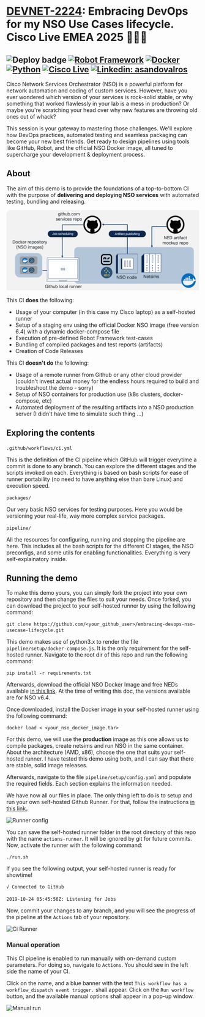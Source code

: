 # [DEVNET-2224](https://www.ciscolive.com/emea/learn/session-catalog.html?search=devnet-2224&search=devnet-2224#/): Embracing DevOps for my NSO Use Cases lifecycle. Cisco Live EMEA 2025 🤖🇳🇱

![Deploy badge](https://github.com/ponchotitlan/embracing-devops-nso-usecase-lifecycle/actions/workflows/ci.yml/badge.svg?branch=main)
[![Robot Framework](https://img.shields.io/badge/robot-aqua?style=flat&logo=robotframework)]()
[![Docker](https://img.shields.io/badge/docker-gray?style=flat&logo=docker)]()
[![Python](https://img.shields.io/badge/Python-gray?style=flat&logo=python)]()
[![Cisco Live](https://img.shields.io/badge/CiscoLive-2025-blue?style=flat&logo=cisco)](https://www.ciscolive.com/emea/learn/session-catalog.html?search=devnet-2224&search=devnet-2224#/)
[![Linkedin: asandovalros](https://img.shields.io/badge/Howdy!-LinkedIn-blue?style=flat)](https://www.linkedin.com/in/asandovalros)
---

Cisco Network Services Orchestrator (NSO) is a powerful platform for network automation and coding of custom services. However, have you ever wondered which version of your services is rock-solid stable, or why something that worked flawlessly in your lab is a mess in production? Or maybe you're scratching your head over why new features are throwing old ones out of whack?

This session is your gateway to mastering those challenges. We'll explore how DevOps practices, automated testing and seamless packaging can become your new best friends. Get ready to design pipelines using tools like GitHub, Robot, and the official NSO Docker image, all tuned to supercharge your development & deployment process.

## About

The aim of this demo is to provide the foundations of a top-to-bottom CI with the purpose of __delivering and deploying NSO services__ with automated testing, bundling and releasing.

![Demo arch](doc-images/demo-arch.png)

This CI __does__ the following:

- Usage of your computer (in this case my Cisco laptop) as a self-hosted runner
- Setup of a staging env using the official Docker NSO image (free version 6.4) with a dynamic docker-compose file
- Execution of pre-defined Robot Framework test-cases
- Bundling of compiled packages and test reports (artifacts)
- Creation of Code Releases

This CI __doesn't do__ the following:

- Usage of a remote runner from Github or any other cloud provider (couldn't invest actual money for the endless hours required to build and troubleshoot the demo - sorry)
- Setup of NSO containers for production use (k8s clusters, docker-compose, etc)
- Automated deployment of the resulting artifacts into a NSO production server (I didn't have time to simulate such thing ...)

## Exploring the contents

```.github/workflows/ci.yml```

This is the definition of the CI pipeline which GitHub will trigger everytime a commit is done to any branch. You can explore the different stages and the scripts invoked on each. Everything is based on bash scripts for ease of runner portability (no need to have anything else than bare Linux) and execution speed.

```packages/```

Our very basic NSO services for testing purposes. Here you would be versioning your real-life, way more complex service packages.

```pipeline/```

All the resources for configuring, running and stopping the pipeline are here. This includes all the bash scripts for the different CI stages, the NSO preconfigs, and some utils for enabling functionalities. Everything is very self-explainatory inside.

## Running the demo

To make this demo yours, you can simply fork the project into your own repository and then change the files to suit your needs. Once forked, you can download the project to your self-hosted runner by using the following command:

```
git clone https://github.com/<your_github_user>/embracing-devops-nso-usecase-lifecycle.git
```

This demo makes use of python3.x to render the file ```pipeline/setup/docker-compose.js```. It is the only requirement for the self-hosted runner. Navigate to the root dir of this repo and run the following command:

```
pip install -r requirements.txt
```

Afterwards, download the official NSO Docker Image and free NEDs available [in this link](https://software.cisco.com/download/home/286331591/type/286283941/release/6.4). At the time of writing this doc, the versions available are for NSO v6.4.

Once downloaded, install the Docker image in your self-hosted runner using the following command:

```
docker load < <your_nso_docker_image.tar>
```

For this demo, we will use the __production__ image as this one allows us to compile packages, create netsims and run NSO in the same container. About the architecture (AMD, x86), choose the one that suits your self-hosted runner. I have tested this demo using both, and I can say that there are stable, solid image releases.

Afterwards, navigate to the file ```pipeline/setup/config.yaml``` and populate the required fields. Each section explains the information needed.

We have now all our files in place. The only thing left to do is to setup and run your own self-hosted Github Runner. For that, follow the instructions [in this link.](https://docs.github.com/en/actions/hosting-your-own-runners/managing-self-hosted-runners/adding-self-hosted-runners).

![Runner config](doc-images/runner-config.png)

You can save the self-hosted runner folder in the root directory of this repo with the name ```actions-runner```. It will be ignored by git for future commits. Now, activate the runner with the following command:

```
./run.sh
```

If you see the following output, your self-hosted runner is ready for showtime!

```
√ Connected to GitHub

2019-10-24 05:45:56Z: Listening for Jobs
```

Now, commit your changes to any branch, and you will see the progress of the pipeline at the ```Actions``` tab of your repository.

![Ci Runner](doc-images/ci-runner.png)

### Manual operation

This CI pipeline is enabled to run manually with on-demand custom parameters. For doing so, navigate to ```Actions```. You should see in the left side the name of your CI.


Click on the name, and a blue banner with the text ```This workflow has a workflow_dispatch event trigger.``` shall appear. Click on the ```Run workflow``` button, and the available manual options shall appear in a pop-up window.

![Manual run](doc-images/manual-run.png)